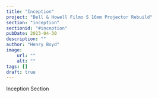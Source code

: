 ```yaml
---
title: "Inception"
project: "Bell & Howell Filmo S 16mm Projector Rebuild"
section: "inception"
sectionid: "#inception"
pubDate: 2023-04-30
description: ""
author: "Henry Boyd"
image:
    url: ""
    alt: ""
tags: []
draft: true
---
```


Inception Section 